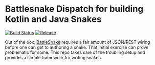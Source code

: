 # Battlesnake Dispatch for building Kotlin and Java Snakes

[![Build Status](https://travis-ci.org/pambrose/battlesnake-dispatch.svg?branch=master)](https://travis-ci.org/pambrose/simple-battlesnake)
[![Release](https://jitpack.io/v/pambrose/battlesnake-dispatch.svg)](https://jitpack.io/#pambrose/battlesnake-dispatch)

Out of the box, [BattleSnake](https://battlsnake.io) requires a fair amount of JSON/REST wiring before one 
can get to authoring a snake. That initial exercise can prove problematic for some. This repo takes care of 
the troubling setup and provides a simple framework for writing snakes.  